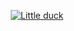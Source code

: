 <p align="center">
  <a href="https://github.com/trvuduc">
      <img src="little-duck.gif" alt="Little duck"/>
  </a>
</p>
